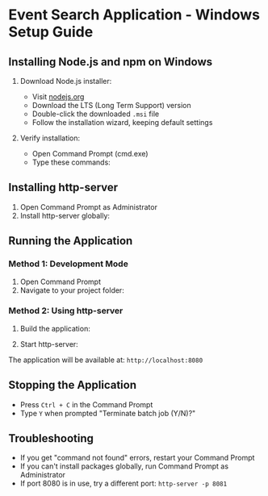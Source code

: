 # Event Search Application - Windows Setup Guide

## Installing Node.js and npm on Windows

1. Download Node.js installer:
   - Visit [nodejs.org](https://nodejs.org/)
   - Download the LTS (Long Term Support) version
   - Double-click the downloaded `.msi` file
   - Follow the installation wizard, keeping default settings

2. Verify installation:
   - Open Command Prompt (cmd.exe)
   - Type these commands:

## Installing http-server

1. Open Command Prompt as Administrator
2. Install http-server globally:

## Running the Application

### Method 1: Development Mode
1. Open Command Prompt
2. Navigate to your project folder:

### Method 2: Using http-server
1. Build the application:

2. Start http-server:

The application will be available at: `http://localhost:8080`

## Stopping the Application

- Press `Ctrl + C` in the Command Prompt
- Type `Y` when prompted "Terminate batch job (Y/N)?"

## Troubleshooting

- If you get "command not found" errors, restart your Command Prompt
- If you can't install packages globally, run Command Prompt as Administrator
- If port 8080 is in use, try a different port: `http-server -p 8081`
